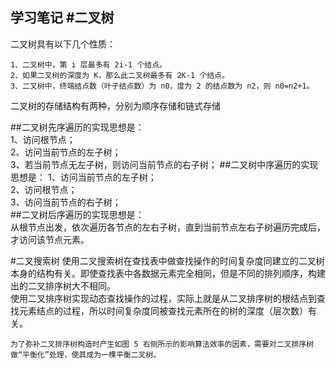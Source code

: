 学习笔记
#二叉树
---
二叉树具有以下几个性质：  

	1、二叉树中，第 i 层最多有 2i-1 个结点。  
	2、如果二叉树的深度为 K，那么此二叉树最多有 2K-1 个结点。  
	3、二叉树中，终端结点数（叶子结点数）为 n0，度为 2 的结点数为 n2，则 n0=n2+1。
二叉树的存储结构有两种，分别为顺序存储和链式存储

##二叉树先序遍历的实现思想是：  
	1、访问根节点；  
	2、访问当前节点的左子树；  
	3、若当前节点无左子树，则访问当前节点的右子树；
##二叉树中序遍历的实现思想是：
	1、访问当前节点的左子树；  
	2、访问根节点；  
	3、访问当前节点的右子树；  
##二叉树后序遍历的实现思想是：  
	从根节点出发，依次遍历各节点的左右子树，直到当前节点左右子树遍历完成后，才访问该节点元素。

#二叉搜索树
	使用二叉搜索树在查找表中做查找操作的时间复杂度同建立的二叉树本身的结构有关。即使查找表中各数据元素完全相同，但是不同的排列顺序，构建出的二叉排序树大不相同。  
	使用二叉排序树实现动态查找操作的过程，实际上就是从二叉排序树的根结点到查找元素结点的过程，所以时间复杂度同被查找元素所在的树的深度（层次数）有关。

	为了弥补二叉排序树构造时产生如图 5 右侧所示的影响算法效率的因素，需要对二叉排序树做“平衡化”处理，使其成为一棵平衡二叉树。
